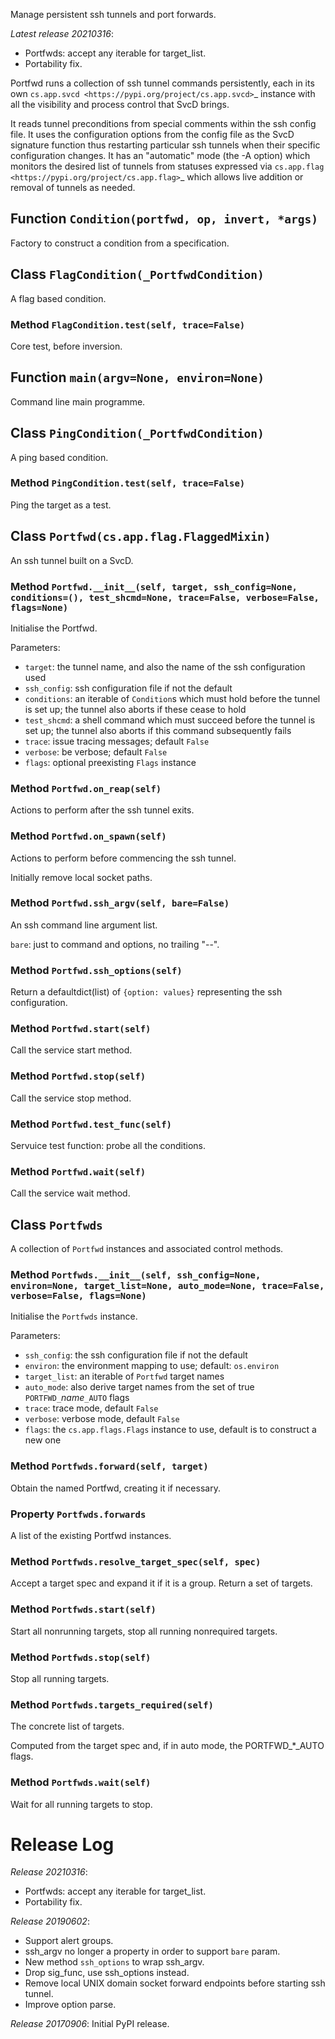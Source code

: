 Manage persistent ssh tunnels and port forwards.

*Latest release 20210316*:
* Portfwds: accept any iterable for target_list.
* Portability fix.

Portfwd runs a collection of ssh tunnel commands persistently,
each in its own `cs.app.svcd <https://pypi.org/project/cs.app.svcd>`_ instance
with all the visibility and process control that SvcD brings.

It reads tunnel preconditions from special comments within the ssh config file.
It uses the configuration options from the config file
as the SvcD signature function
thus restarting particular ssh tunnels when their specific configuration changes.
It has an "automatic" mode (the -A option)
which monitors the desired list of tunnels
from statuses expressed via `cs.app.flag <https://pypi.org/project/cs.app.flag>`_
which allows live addition or removal of tunnels as needed.

## Function `Condition(portfwd, op, invert, *args)`

Factory to construct a condition from a specification.

## Class `FlagCondition(_PortfwdCondition)`

A flag based condition.

### Method `FlagCondition.test(self, trace=False)`

Core test, before inversion.

## Function `main(argv=None, environ=None)`

Command line main programme.

## Class `PingCondition(_PortfwdCondition)`

A ping based condition.

### Method `PingCondition.test(self, trace=False)`

Ping the target as a test.

## Class `Portfwd(cs.app.flag.FlaggedMixin)`

An ssh tunnel built on a SvcD.

### Method `Portfwd.__init__(self, target, ssh_config=None, conditions=(), test_shcmd=None, trace=False, verbose=False, flags=None)`

Initialise the Portfwd.

Parameters:
* `target`: the tunnel name, and also the name of the ssh configuration used
* `ssh_config`: ssh configuration file if not the default
* `conditions`: an iterable of `Condition`s
  which must hold before the tunnel is set up;
  the tunnel also aborts if these cease to hold
* `test_shcmd`: a shell command which must succeed
  before the tunnel is set up;
  the tunnel also aborts if this command subsequently fails
* `trace`: issue tracing messages; default `False`
* `verbose`: be verbose; default `False`
* `flags`: optional preexisting `Flags` instance

### Method `Portfwd.on_reap(self)`

Actions to perform after the ssh tunnel exits.

### Method `Portfwd.on_spawn(self)`

Actions to perform before commencing the ssh tunnel.

Initially remove local socket paths.

### Method `Portfwd.ssh_argv(self, bare=False)`

An ssh command line argument list.

`bare`: just to command and options, no trailing "--".

### Method `Portfwd.ssh_options(self)`

Return a defaultdict(list) of `{option: values}`
representing the ssh configuration.

### Method `Portfwd.start(self)`

Call the service start method.

### Method `Portfwd.stop(self)`

Call the service stop method.

### Method `Portfwd.test_func(self)`

Servuice test function: probe all the conditions.

### Method `Portfwd.wait(self)`

Call the service wait method.

## Class `Portfwds`

A collection of `Portfwd` instances and associated control methods.

### Method `Portfwds.__init__(self, ssh_config=None, environ=None, target_list=None, auto_mode=None, trace=False, verbose=False, flags=None)`

Initialise the `Portfwds` instance.

Parameters:
* `ssh_config`: the ssh configuration file if not the default
* `environ`: the environment mapping to use;
  default: `os.environ`
* `target_list`: an iterable of `Portfwd` target names
* `auto_mode`: also derive target names
  from the set of true `PORTFWD_`*name*`_AUTO` flags
* `trace`: trace mode, default `False`
* `verbose`: verbose mode, default `False`
* `flags`: the `cs.app.flags.Flags` instance to use,
  default is to construct a new one

### Method `Portfwds.forward(self, target)`

Obtain the named Portfwd, creating it if necessary.

### Property `Portfwds.forwards`

A list of the existing Portfwd instances.

### Method `Portfwds.resolve_target_spec(self, spec)`

Accept a target spec and expand it if it is a group.
Return a set of targets.

### Method `Portfwds.start(self)`

Start all nonrunning targets, stop all running nonrequired targets.

### Method `Portfwds.stop(self)`

Stop all running targets.

### Method `Portfwds.targets_required(self)`

The concrete list of targets.

Computed from the target spec and, if in auto mode, the
PORTFWD_*_AUTO flags.

### Method `Portfwds.wait(self)`

Wait for all running targets to stop.

# Release Log



*Release 20210316*:
* Portfwds: accept any iterable for target_list.
* Portability fix.

*Release 20190602*:
* Support alert groups.
* ssh_argv no longer a property in order to support `bare` param.
* New method `ssh_options` to wrap ssh_argv.
* Drop sig_func, use ssh_options instead.
* Remove local UNIX domain socket forward endpoints before starting ssh tunnel.
* Improve option parse.

*Release 20170906*:
Initial PyPI release.
